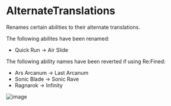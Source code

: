 # AlternateTranslations
Renames certain abilities to their alternate translations.

The following abilites have been renamed:
 - Quick Run -> Air Slide

The following ability names have been reverted if using Re:Fined:

- Ars Arcanum -> Last Arcanum
- Sonic Blade -> Sonic Rave
- Ragnarok -> Infinity

![image](https://github.com/user-attachments/assets/26afeb92-646d-4054-84fb-61194a5e64c4)

